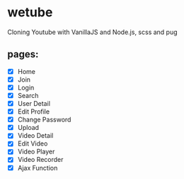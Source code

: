 # wetube

Cloning Youtube with VanillaJS and Node.js, scss and pug

## pages:

- [x] Home
- [x] Join
- [x] Login
- [x] Search
- [x] User Detail
- [x] Edit Profile
- [x] Change Password
- [x] Upload
- [x] Video Detail
- [x] Edit Video
- [x] Video Player
- [x] Video Recorder
- [x] Ajax Function
